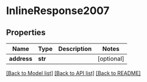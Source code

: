 # InlineResponse2007

## Properties
Name | Type | Description | Notes
------------ | ------------- | ------------- | -------------
**address** | **str** |  | [optional] 

[[Back to Model list]](../README.md#documentation-for-models) [[Back to API list]](../README.md#documentation-for-api-endpoints) [[Back to README]](../README.md)


